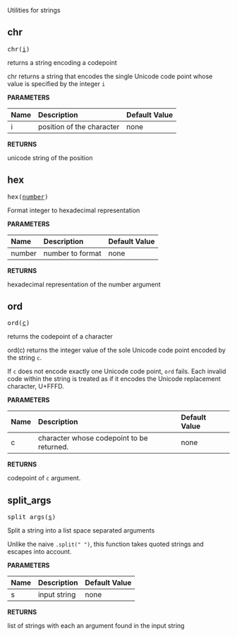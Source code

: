 <!-- Generated with Stardoc: http://skydoc.bazel.build -->

Utilities for strings

<a id="chr"></a>

## chr

<pre>
chr(<a href="#chr-i">i</a>)
</pre>

returns a string encoding a codepoint

chr returns a string that encodes the single Unicode code
point whose value is specified by the integer `i`


**PARAMETERS**


| Name  | Description | Default Value |
| :------------- | :------------- | :------------- |
| <a id="chr-i"></a>i |  position of the character   |  none |

**RETURNS**

unicode string of the position


<a id="hex"></a>

## hex

<pre>
hex(<a href="#hex-number">number</a>)
</pre>

Format integer to hexadecimal representation

**PARAMETERS**


| Name  | Description | Default Value |
| :------------- | :------------- | :------------- |
| <a id="hex-number"></a>number |  number to format   |  none |

**RETURNS**

hexadecimal representation of the number argument


<a id="ord"></a>

## ord

<pre>
ord(<a href="#ord-c">c</a>)
</pre>

returns the codepoint of a character

ord(c) returns the integer value of the sole Unicode code point
encoded by the string `c`.

If `c` does not encode exactly one Unicode code point, `ord` fails.
Each invalid code within the string is treated as if it encodes the
Unicode replacement character, U+FFFD.


**PARAMETERS**


| Name  | Description | Default Value |
| :------------- | :------------- | :------------- |
| <a id="ord-c"></a>c |  character whose codepoint to be returned.   |  none |

**RETURNS**

codepoint of `c` argument.


<a id="split_args"></a>

## split_args

<pre>
split_args(<a href="#split_args-s">s</a>)
</pre>

Split a string into a list space separated arguments

Unlike the naive `.split(" ")`, this function takes quoted strings
and escapes into account.


**PARAMETERS**


| Name  | Description | Default Value |
| :------------- | :------------- | :------------- |
| <a id="split_args-s"></a>s |  input string   |  none |

**RETURNS**

list of strings with each an argument found in the input string


